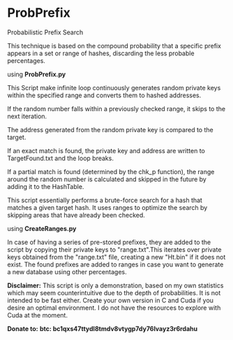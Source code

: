 # ProbPrefix
Probabilistic Prefix Search

This technique is based on the compound probability that a specific prefix appears in a set or range of hashes, discarding the less probable percentages.



using **ProbPrefix.py**

This Script make infinite loop continuously generates random private keys within the specified range and converts them to hashed addresses.

If the random number falls within a previously checked range, it skips to the next iteration.

The address generated from the random private key is compared to the target.

If an exact match is found, the private key and address are written to TargetFound.txt and the loop breaks.

If a partial match is found (determined by the chk_p function), the range around the random number is calculated and skipped in the future by adding it to the HashTable.

This script essentially performs a brute-force search for a hash that matches a given target hash. It uses ranges to optimize the search by skipping areas that have already been checked.



using **CreateRanges.py**


In case of having a series of pre-stored prefixes, they are added to the script by copying their private keys to "range.txt".This iterates over private keys obtained from the "range.txt" file, creating a new "Ht.bin" if it does not exist. The found prefixes are added to ranges in case you want to generate a new database using other percentages.


**Disclaimer:** This script is only a demonstration, based on my own statistics which may seem counterintuitive due to the depth of probabilities. It is not intended to be fast either. Create your own version in C and Cuda if you desire an optimal environment. I do not have the resources to explore with Cuda at the moment.


**Donate to:**
**btc: bc1qxs47ttydl8tmdv8vtygp7dy76lvayz3r6rdahu**
